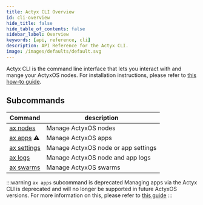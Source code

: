 ```yaml
---
title: Actyx CLI Overview
id: cli-overview
hide_title: false
hide_table_of_contents: false
sidebar_label: Overview
keywords: [api, reference, cli]
description: API Reference for the Actyx CLI.
image: /images/defaults/default.svg
---
```


Actyx CLI is the command line interface that lets you interact with and mange your ActyxOS nodes.
For installation instructions, please refer to [this how-to guide](../../how-to-guides/local-development/installing-cli-node-manager.mdx).

<h2>Subcommands</h2>

| Command                          | description                         |
| -------------------------------- | ----------------------------------- |
| [ax nodes](nodes/nodes.md)       | Manage ActyxOS nodes                |
| [ax apps](apps/apps) ⚠️          | Manage ActyxOS apps                 |
| [ax settings](settings/settings) | Manage ActyxOS node or app settings |
| [ax logs](logs/logs)             | Manage ActyxOS node and app logs    |
| [ax swarms](swarms/swarms)       | Manage ActyxOS swarms               |

<!-- TODO NKI: replace with correct link -->

:::warning `ax apps` subcommand is deprecated
Managing apps via the Actyx CLI is deprecated and will no longer be supported in future ActyxOS versions.
For more information on this, please refer to [this guide](../../how-to-guides/configuring-and-packaging/actyx-swarms.mdx)
:::
